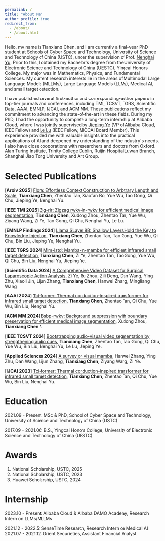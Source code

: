 ```yaml
---
permalink: /
title: "About Me"
author_profile: true
redirect_from: 
  - /about/
  - /about.html
---
```



Hello, my name is Tianxiang Chen, and I am currently a final-year PhD student at Schools of Cyber Space and Technology, University of Science and Technology of China (USTC), under the supervision of Prof. [Nenghai Yu](https://scholar.google.com/citations?user=7620QAMAAAAJ&hl=en). Prior to this, I obtained my Bachelor's degree from the University of Electronic Science and Technology of China (UESTC), Yingcai Honors College. My major was in Mathematics, Physics, and Fundamental Sciences. My current research interests lie in the areas of Multimodal Large Language Models (MLLMs), Large Language Models (LLMs), Medical AI, and small target detection.

I have published several first-author and corresponding-author papers in top-tier journals and conferences, including TMI, TCSVT, TGRS, Scientific Data, AAAI, EMNLP, IJCAI, and ACM MM. These publications reflect my commitment to advancing the state-of-the-art in these fields. During my PhD, I had the opportunity to complete a long-term internship at Alibaba Cloud, where I was jointly supervised by [Jieping Ye](https://scholar.google.com/citations?user=T9AzhwcAAAAJ&hl=en) (VP of Alibaba Cloud, IEEE Fellow) and [Le Lu](https://scholar.google.com/citations?user=kZn0f6gAAAAJ&hl=en) (IEEE Fellow, MICCAI Board Member). This experience provided me with valuable insights into the practical applications of AI and deepened my understanding of the industry's needs. I also have close cooporations with researchers and doctors from Oxford, Alan Turing Institute, Trinity College Dublin, Ruijin Hospital Luwan Branch, Shanghai Jiao Tong University and Ant Group.

Selected Publications
======
[**Arxiv 2025**] [Flora: Effortless Context Construction to Arbitrary Length and Scale](https://arxiv.org/pdf/2507.19786?), **Tianxiang Chen**, Zhentao Tan, Xiaofan Bo, Yue Wu, Tao Gong, Qi Chu, Jieping Ye, Nenghai Yu.

[**IEEE TMI 2025**] [Zig-rir: Zigzag rwkv-in-rwkv for efficient medical image segmentation](https://ieeexplore.ieee.org/abstract/document/10969076/), **Tianxiang Chen**, Xudong Zhou, Zhentao Tan, Yue Wu, Ziyang Wang, Zi Ye, Tao Gong, Qi Chu, Nenghai Yu, Le Lu.

[**EMNLP Findings 2024**] [Llama SLayer 8B: Shallow Layers Hold the Key to Knowledge Injection](https://arxiv.org/pdf/2410.02330?), **Tianxiang Chen**, Zhentao Tan, Tao Gong, Yue Wu, Qi Chu, Bin Liu, Jieping Ye, Nenghai Yu.

[**IEEE TGRS 2024**] [Mim-istd: Mamba-in-mamba for efficient infrared small target detection](https://ieeexplore.ieee.org/abstract/document/10740056/), **Tianxiang Chen**, Zi Ye, Zhentao Tan, Tao Gong, Yue Wu, Qi Chu, Bin Liu, Nenghai Yu, Jieping Ye.

[**Scientific Data 2024**] [A Comprehensive Video Dataset for Surgical Laparoscopic Action Analysis](https://www.nature.com/articles/s41597-025-05093-7), Zi Ye, Ru Zhou, Zili Deng, Dan Wang, Ying Zhu, Xiaoli Jin, Lijun Zhang, **Tianxiang Chen**, Hanwei Zhang, Mingliang Wang

[**AAAI 2024**] [Tci-former: Thermal conduction-inspired transformer for infrared small target detection](https://ojs.aaai.org/index.php/AAAI/article/download/27882/27789), **Tianxiang Chen**, Zhentao Tan, Qi Chu, Yue Wu, Bin Liu, Nenghai Yu.

[**ACM MM 2024**] [Bsbp-rwkv: Background suppression with boundary preservation for efficient medical image segmentation](https://dl.acm.org/doi/abs/10.1145/3664647.3681033), Xudong Zhou, **Tianxiang Chen** *.

[**IEEE TCSVT 2024**] [Bootstrapping audio-visual video segmentation by strengthening audio cues](https://ieeexplore.ieee.org/abstract/document/10735252/), **Tianxiang Chen**, Zhentao Tan, Tao Gong, Qi Chu, Yue Wu, Bin Liu, Nenghai Yu, Le Lu, Jieping Ye.

[**Applied Sciences 2024**] [A survey on visual mamba](https://www.mdpi.com/2076-3417/14/13/5683), Hanwei Zhang, Ying Zhu, Dan Wang, Lijun Zhang, **Tianxiang Chen**, Ziyang Wang, Zi Ye.

[**IJCAI 2023**] [Tci-former: Thermal conduction-inspired transformer for infrared small target detection](https://www.ijcai.org/proceedings/2023/0066.pdf), **Tianxiang Chen**, Zhentao Tan, Qi Chu, Yue Wu, Bin Liu, Nenghai Yu.

Education
======

2021.09 - Present: MSc & PhD, School of Cyber Space and Technology, University of Science and Technology of China (USTC)

2017.09 - 2021.06: B.S., Yingcai Honors College, University of Electronic Science and Technology of China (UESTC)

Awards
======
1. National Scholarship, USTC, 2025
2. National Scholarship, USTC, 2023
3. Huawei Scholarship, USTC, 2024

Internship
======

2023.10 - Present: Alibaba Cloud & Alibaba DAMO Academy, Research Intern on LLMs/MLLMs

2021.12 - 2022.5: SenseTime Research, Research Intern on Medical AI
2021.07 - 2021.12: Orient Securieties, Assistant Financial Analyst

